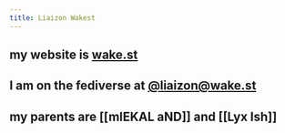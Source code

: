```yaml
---
title: Liaizon Wakest
---
```


## my website is [wake.st](https://wake.st)
## I am on the fediverse at [@liaizon@wake.st](https://social.wake.st/@liaizon)
## my parents are [[mIEKAL aND]] and [[Lyx Ish]]
